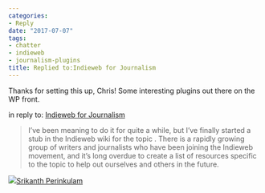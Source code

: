 ```yaml
---
categories:
- Reply
date: "2017-07-07"
tags:
- chatter
- indieweb
- journalism-plugins
title: Replied to:Indieweb for Journalism
---
```


Thanks for setting this up, Chris! Some interesting plugins out there on the WP front.

in reply to: [Indieweb for Journalism](http://boffosocko.com/2017/07/06/indieweb-wiki-and-journalism/)

> I’ve been meaning to do it for quite a while, but I’ve finally started a stub in the Indieweb wiki for the topic . There is a rapidly growing group of writers and journalists who have been joining the Indieweb movement, and it’s long overdue to create a list of resources specific to the topic to help out ourselves and others in the future.

![](images/cropped-cropped-SP01-550afdebv1_site_icon.png)[Srikanth Perinkulam](https://srikanthperinkulam.com)
